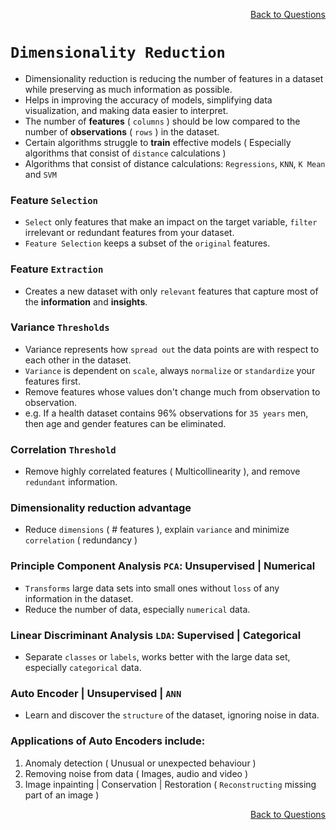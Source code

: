 <p align='right'><a align="right" href="https://github.com/KIRANKUMAR7296/Library/blob/main/Interview.md">Back to Questions</a></p>

# `Dimensionality Reduction`

- Dimensionality reduction is reducing the number of features in a dataset while preserving as much information as possible.
- Helps in improving the accuracy of models, simplifying data visualization, and making data easier to interpret.
- The number of **features** ( `columns` ) should be low compared to the number of **observations** ( `rows` ) in the dataset. 
- Certain algorithms struggle to **train** effective models ( Especially algorithms that consist of `distance` calculations )
- Algorithms that consist of distance calculations: `Regressions`, `KNN`, `K Mean` and `SVM`

### Feature `Selection`
- `Select` only features that make an impact on the target variable, `filter` irrelevant or redundant features from your dataset.
- `Feature Selection` keeps a subset of the `original` features. 

### Feature `Extraction`
- Creates a new dataset with only `relevant` features that capture most of the **information** and **insights**. 

### Variance `Thresholds`
- Variance represents how `spread out` the data points are with respect to each other in the dataset.
- `Variance` is dependent on `scale`, always `normalize` or `standardize` your features first.
- Remove features whose values don't change much from observation to observation. 
- e.g. If a health dataset contains 96% observations for `35 years` men, then age and gender features can be eliminated.

### Correlation `Threshold`
- Remove highly correlated features ( Multicollinearity ), and remove `redundant` information.

### Dimensionality reduction advantage
- Reduce `dimensions` ( # features ), explain `variance` and minimize `correlation` ( redundancy )

### Principle Component Analysis `PCA`: Unsupervised | Numerical
- `Transforms` large data sets into small ones without `loss` of any information in the dataset.
- Reduce the number of data, especially `numerical` data.

### Linear Discriminant Analysis `LDA`: Supervised | Categorical
- Separate `classes` or `labels`, works better with the large data set, especially `categorical` data.
 
### Auto Encoder | Unsupervised | `ANN`
- Learn and discover the `structure` of the dataset, ignoring noise in data. 

### Applications of Auto Encoders include:

1. Anomaly detection ( Unusual or unexpected behaviour )
2. Removing noise from data ( Images, audio and video )
3. Image inpainting | Conservation | Restoration ( `Reconstructing` missing part of an image )

<p align='right'><a align="right" href="https://github.com/KIRANKUMAR7296/Library/blob/main/Interview.md">Back to Questions</a></p>
